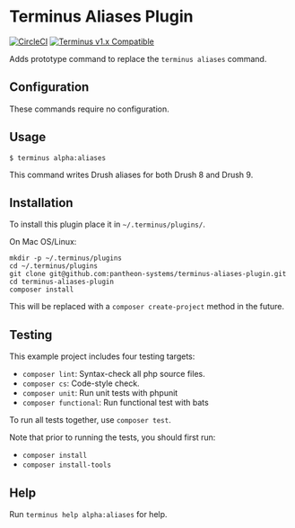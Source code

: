 # Terminus Aliases Plugin

[![CircleCI](https://circleci.com/gh/pantheon-systems/terminus-aliases-plugin.svg?style=shield)](https://circleci.com/gh/pantheon-systems/terminus-aliases-plugin)
[![Terminus v1.x Compatible](https://img.shields.io/badge/terminus-v1.x-green.svg)](https://github.com/pantheon-systems/terminus-secrets-plugin/tree/1.x)

Adds prototype command to replace the `terminus aliases` command.

## Configuration

These commands require no configuration.

## Usage
```
$ terminus alpha:aliases
```
This command writes Drush aliases for both Drush 8 and Drush 9.

## Installation
To install this plugin place it in `~/.terminus/plugins/`.

On Mac OS/Linux:
```
mkdir -p ~/.terminus/plugins
cd ~/.terminus/plugins
git clone git@github.com:pantheon-systems/terminus-aliases-plugin.git
cd terminus-aliases-plugin
composer install
```

This will be replaced with a `composer create-project` method in the future.

## Testing
This example project includes four testing targets:

* `composer lint`: Syntax-check all php source files.
* `composer cs`: Code-style check.
* `composer unit`: Run unit tests with phpunit
* `composer functional`: Run functional test with bats

To run all tests together, use `composer test`.

Note that prior to running the tests, you should first run:
* `composer install`
* `composer install-tools`

## Help
Run `terminus help alpha:aliases` for help.
